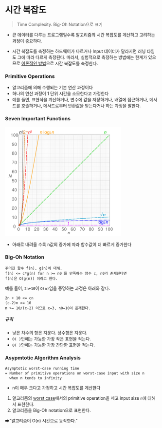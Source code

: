 # 시간 복잡도

> Time Complexity. Big-Oh Notation으로 표기

- 큰 데이터를 다루는 프로그램일수록 알고리즘의 시간 복잡도를 계산하고 고려하는 과정이 중요하다.

- 시간 복잡도를 측정하는 하드웨어가 다르거나 Input 데이터가 달라지면 러닝 타임도 그에 따라 다르게 측정된다. 따라서, 실험적으로 측정하는 방법에는 한계가 있으므로 <u>이론적인 방법</u>으로 시간 복잡도를 측정한다.



### Primitive Operations

- 알고리즘에 의해 수행되는 기본 연산 과정이다
- 하나의 연산 과정이 1 단위 시간을 소모한다고 가정한다
- 예를 들면, 표현식을 계산하거나, 변수에 값을 저장하거나, 배열에 접근하거나, 메서드를 호출하거나, 메서드로부터 반환값을 받는다거나 하는 과정을 말한다.



### Seven Important Functions

![image-20220311154341570](assets/image-20220311154341570.png)

- 아래로 내려올 수록 n값의 증가에 따라 함수값이 더 빠르게 증가한다



### Big-Oh Notation

```
주어진 함수 f(n), g(n)에 대해,
f(n) <= c*g(n) for n >= n0 를 만족하는 양수 c, n0가 존재한다면
f(n)은 O(g(n)) 이라고 한다.
```

예를 들어, `2n+10`이 `O(n)`임을 증명하는 과정은 아래와 같다.

```
2n + 10 <= cn
(c-2)n >= 10
n >= 10/(c-2) 이므로 c=3, n0=10이 존재한다.
```

##### 규칙

- 낮은 차수의 항은 지운다. 상수항은 지운다.
- `O( )`안에는 가능한 가장 작은 표현을 적는다.
- `O( )`안에는 가능한 가장 간단한 표현을 적는다.



### Asypmtotic Algorithm Analysis

```
Asymptotic worst-case running time
= Number of primitive operations on worst-case input with size n
  when n tends to infinity
```

- n이 매우 크다고 가정하고 시간 복잡도를 계산한다

1. 알고리즘의 <u>worst case</u>에서의 primitive operation을 세고 input size `n`에 대해서 표현한다.
2. 알고리즘을 Big-Oh notation으로 표현한다. 

➡"알고리즘이 O(n) 시간으로 동작한다."